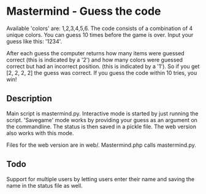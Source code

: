# Mastermind - Guess the code
Available 'colors' are: 1,2,3,4,5,6.
The code consists of a combination of 4 unique colors.
You can guess 10 times before the game is over.
Input your guess like this: '1234'.

After each guess the computer returns how many items were guessed correct (this is indicated by a '2')
and how many colors were guessed correct but had an incorrect position. (this is indicated by a '1').
So if you get [2, 2, 2, 2] the guess was correct.
If you guess the code within 10 tries, you win!

Description
-----------
Main script is mastermind.py.
Interactive mode is started by just running the script. 'Savegame' mode works by providing your guess as an argument on the commandline. The status is then saved in a pickle file. The web version also works with this mode.

Files for the web version are in web/. Mastermind.php calls mastermind.py.

Todo
----
Support for multiple users by letting users enter their name and saving the name in the status file as well.

